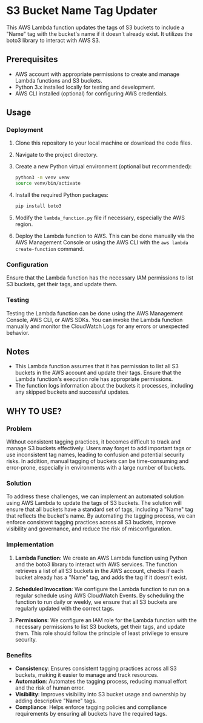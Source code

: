 # S3 Bucket Name Tag Updater

This AWS Lambda function updates the tags of S3 buckets to include a "Name" tag with the bucket's name if it doesn't already exist. It utilizes the boto3 library to interact with AWS S3.

## Prerequisites

- AWS account with appropriate permissions to create and manage Lambda functions and S3 buckets.
- Python 3.x installed locally for testing and development.
- AWS CLI installed (optional) for configuring AWS credentials.

## Usage

### Deployment

1. Clone this repository to your local machine or download the code files.

2. Navigate to the project directory.

3. Create a new Python virtual environment (optional but recommended):

    ```bash
    python3 -m venv venv
    source venv/bin/activate
    ```

4. Install the required Python packages:

    ```bash
    pip install boto3
    ```

5. Modify the `lambda_function.py` file if necessary, especially the AWS region.

6. Deploy the Lambda function to AWS. This can be done manually via the AWS Management Console or using the AWS CLI with the `aws lambda create-function` command.

### Configuration

Ensure that the Lambda function has the necessary IAM permissions to list S3 buckets, get their tags, and update them.

### Testing

Testing the Lambda function can be done using the AWS Management Console, AWS CLI, or AWS SDKs. You can invoke the Lambda function manually and monitor the CloudWatch Logs for any errors or unexpected behavior.

## Notes

- This Lambda function assumes that it has permission to list all S3 buckets in the AWS account and update their tags. Ensure that the Lambda function's execution role has appropriate permissions.
- The function logs information about the buckets it processes, including any skipped buckets and successful updates.

## WHY TO USE?

### Problem

Without consistent tagging practices, it becomes difficult to track and manage S3 buckets effectively. Users may forget to add important tags or use inconsistent tag names, leading to confusion and potential security risks. In addition, manual tagging of buckets can be time-consuming and error-prone, especially in environments with a large number of buckets.

### Solution

To address these challenges, we can implement an automated solution using AWS Lambda to update the tags of S3 buckets. The solution will ensure that all buckets have a standard set of tags, including a "Name" tag that reflects the bucket's name. By automating the tagging process, we can enforce consistent tagging practices across all S3 buckets, improve visibility and governance, and reduce the risk of misconfiguration.

### Implementation

1. **Lambda Function**: We create an AWS Lambda function using Python and the boto3 library to interact with AWS services. The function retrieves a list of all S3 buckets in the AWS account, checks if each bucket already has a "Name" tag, and adds the tag if it doesn't exist.

2. **Scheduled Invocation**: We configure the Lambda function to run on a regular schedule using AWS CloudWatch Events. By scheduling the function to run daily or weekly, we ensure that all S3 buckets are regularly updated with the correct tags.

3. **Permissions**: We configure an IAM role for the Lambda function with the necessary permissions to list S3 buckets, get their tags, and update them. This role should follow the principle of least privilege to ensure security.

### Benefits

- **Consistency**: Ensures consistent tagging practices across all S3 buckets, making it easier to manage and track resources.
- **Automation**: Automates the tagging process, reducing manual effort and the risk of human error.
- **Visibility**: Improves visibility into S3 bucket usage and ownership by adding descriptive "Name" tags.
- **Compliance**: Helps enforce tagging policies and compliance requirements by ensuring all buckets have the required tags.
